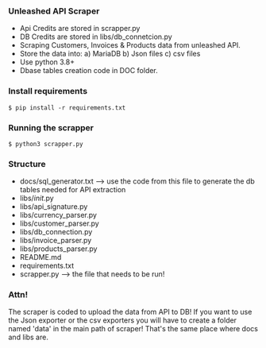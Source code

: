 ### Unleashed API Scraper
- Api Credits are stored in scrapper.py
- DB Credits are stored in libs/db_connetcion.py
- Scraping Customers, Invoices & Products data from unleashed API.
- Store the data into:
   a) MariaDB
   b) Json files
   c) csv files
- Use python 3.8+
- Dbase tables creation code in DOC folder.

### Install requirements
```
$ pip install -r requirements.txt
```

### Running the scrapper
```
$ python3 scrapper.py
```

### Structure
- docs/sql_generator.txt  -->  use the code from this file to generate the db tables needed for API extraction
- libs/_init_.py
- libs/api_signature.py
- libs/currency_parser.py
- libs/customer_parser.py
- libs/db_connection.py
- libs/invoice_parser.py
- libs/products_parser.py
- README.md
- requirements.txt
- scrapper.py    --> the file that needs to be run!

### Attn!
The scraper is coded to upload the data from API to DB!
If you want to use the Json exporter or the csv exporters you will have to create a folder named 'data' in the main
path of scraper! That's the same place where docs and libs are.
